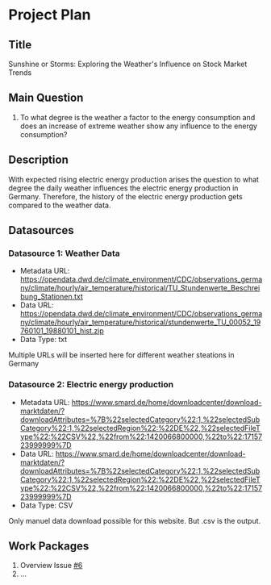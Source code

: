 # Project Plan

## Title
<!-- Give your project a short title. -->
Sunshine or Storms: Exploring the Weather's Influence on Stock Market Trends

## Main Question

<!-- Think about one main question you want to answer based on the data. -->
1. To what degree is the weather a factor to the energy consumption and does an increase of extreme weather show any influence to the energy consumption?

## Description

<!-- Describe your data science project in max. 200 words. Consider writing about why and how you attempt it. -->
With expected rising electric energy production arises the question to what degree the daily weather 
influences the electric energy production in Germany. Therefore, the history of the electric energy production gets compared
to the weather data. 

## Datasources

<!-- Describe each datasources you plan to use in a section. Use the prefic "DatasourceX" where X is the id of the datasource. -->

### Datasource 1: Weather Data
* Metadata URL: https://opendata.dwd.de/climate_environment/CDC/observations_germany/climate/hourly/air_temperature/historical/TU_Stundenwerte_Beschreibung_Stationen.txt
* Data URL: https://opendata.dwd.de/climate_environment/CDC/observations_germany/climate/hourly/air_temperature/historical/stundenwerte_TU_00052_19760101_19880101_hist.zip
* Data Type: txt

Multiple URLs will be inserted here for different weather steations in Germany

### Datasource 2: Electric energy production
* Metadata URL: https://www.smard.de/home/downloadcenter/download-marktdaten/?downloadAttributes=%7B%22selectedCategory%22:1,%22selectedSubCategory%22:1,%22selectedRegion%22:%22DE%22,%22selectedFileType%22:%22CSV%22,%22from%22:1420066800000,%22to%22:1715723999999%7D
* Data URL: https://www.smard.de/home/downloadcenter/download-marktdaten/?downloadAttributes=%7B%22selectedCategory%22:1,%22selectedSubCategory%22:1,%22selectedRegion%22:%22DE%22,%22selectedFileType%22:%22CSV%22,%22from%22:1420066800000,%22to%22:1715723999999%7D
* Data Type: CSV

Only manuel data download possible for this website. But .csv is the output.

## Work Packages

<!-- List of work packages ordered sequentially, each pointing to an issue with more details. -->

1. Overview Issue [#6][i1]
2. ...

[i1]: https://github.com/Neodymidius/made/issues/6